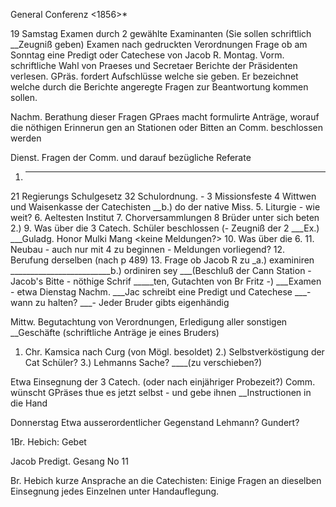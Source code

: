  General Conferenz <1856>*

19 Samstag Examen durch 2 gewählte Examinanten (Sie sollen schriftlich  __Zeugniß geben)
 Examen nach gedruckten Verordnungen
 Frage ob am Sonntag eine Predigt oder Catechese von Jacob R. 
Montag. Vorm. schriftliche Wahl von Praeses und Secretaer
 Berichte der Präsidenten verlesen.
 GPräs. fordert Aufschlüsse welche sie geben. Er bezeichnet
 welche durch die Berichte angeregte Fragen zur Beantwortung  kommen sollen.

Nachm. Berathung dieser Fragen
 GPraes macht formulirte Anträge, worauf die nöthigen Erinnerun gen an Stationen oder Bitten an Comm. beschlossen werden

Dienst. Fragen der Comm. und darauf bezügliche Referate
 1. ---
 21 Regierungs Schulgesetz
 32 Schulordnung. - 3 Missionsfeste
 4 Wittwen und Waisenkasse der Catechisten
 __b.) do der native Miss.
 5. Liturgie - wie weit?
 6. Aeltesten Institut
 7. Chorversammlungen
 8 Brüder unter sich beten
2.) 9. Was über die 3 Catech. Schüler beschlossen (- Zeugniß der 2  ___Ex.)
 ___Guladg. Honor Mulki Mang <keine Meldungen?>
 10. Was über die 6.
 11. Neubau - auch nur mit 4 zu beginnen - Meldungen vorliegend?  12. Berufung derselben (nach p 489)
 13. Frage ob Jacob R zu _a.) examiniren
 _________________________b.) ordiniren sey
 ___(Beschluß der Cann Station - Jacob's Bitte - nöthige Schrif _____ten, Gutachten von Br Fritz -)
 ___Examen - etwa Dienstag Nachm.
 ___Jac schreibt eine Predigt und Catechese
 ___- wann zu halten?
 ___- Jeder Bruder gibts eigenhändig

Mittw. Begutachtung von Verordnungen, Erledigung aller sonstigen  __Geschäfte (schriftliche Anträge je eines Bruders)
 1. Chr. Kamsica nach Curg (von Mögl. besoldet)
 2.) Selbstverköstigung der Cat Schüler?
 3.) Lehmanns Sache?
 ____(zu verschieben?)

 Etwa Einsegnung der 3 Catech. (oder nach einjähriger Probezeit?)  Comm. wünscht GPräses thue es jetzt selbst - und gebe ihnen  __Instructionen in die Hand

Donnerstag Etwa ausserordentlicher Gegenstand
 Lehmann?
 Gundert?

1Br. Hebich: Gebet

Jacob Predigt. Gesang No 11

Br. Hebich kurze Ansprache an die Catechisten:
 Einige Fragen an dieselben
 Einsegnung jedes Einzelnen unter Handauflegung.

